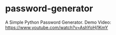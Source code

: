 # password-generator
A Simple Python Password Generator. 
Demo Video: https://www.youtube.com/watch?v=AshYoHj1KmY
